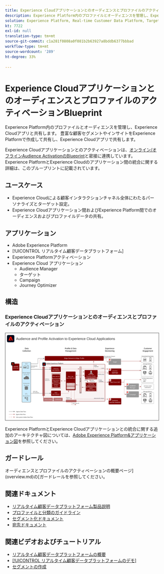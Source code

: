 ```yaml
---
title: Experience CloudアプリケーションとのオーディエンスとプロファイルのアクティベーションBlueprint
description: Experience Platform内のプロファイルとオーディエンスを管理し、Experience Cloudアプリと共有します。
solution: Experience Platform, Real-time Customer Data Platform, Target, Audience Manager, Analytics, Experience Cloud Services
kt: 7722
exl-id: null
translation-type: tm+mt
source-git-commit: c1a281f0808a0f081b2b63927a8bddb6377bbbad
workflow-type: tm+mt
source-wordcount: '289'
ht-degree: 33%

---
```


# Experience CloudアプリケーションとのオーディエンスとプロファイルのアクティベーションBlueprint

Experience Platform内のプロファイルとオーディエンスを管理し、Experience Cloudアプリと共有します。 豊富な顧客セグメントやインサイトをExperience Platformで作成して共有し、Experience Cloudアプリで共有します。

Experience Cloudアプリケーションとのアクティベーションは、[オンライン/オフラインAudience ActivationのBlueprint](online-offline.md)と密接に連携しています。 Experience PlatformとExperience Cloudのアプリケーション間の統合に関する詳細は、このブループリントに記載されています。

## ユースケース

* Experience Cloudによる顧客インタラクションチャネル全体にわたるパーソナライズとターゲット設定。
* Experience Cloudアプリケーション間およびExperience Platform間でのオーディエンスおよびプロファイルデータの共有。

## アプリケーション

* Adobe Experience Platform
* [!UICONTROL リアルタイム顧客データプラットフォーム]
* Experience Platformアクティベーション
* Experience Cloud アプリケーション
   * Audience Manager
   * ターゲット
   * Campaign
   * Journey Optimizer

## 構造

### Experience Cloudアプリケーションとのオーディエンスとプロファイルのアクティベーション

<img src="assets/activation+apps.svg" alt="Experience Cloudアプリケーションを使用したオーディエンスおよびプロファイルアクティベーションのリファレンスアーキテクチャ" style="border:1px solid #4a4a4a" />

Experience PlatformとExperience Cloudアプリケーションとの統合に関する追加のアーキテクチャ図については、[Adobe Experience Platform&amp;アプリケーション図](https://experienceleague.adobe.com/docs/blueprints-learn/architecture/architecture-overview/platform-applications.html)を参照してください。

## ガードレール

オーディエンスとプロファイルのアクティベーションの概要ページ](overview.md)の[ガードレールを参照してください。

## 関連ドキュメント

* [リアルタイム顧客データプラットフォーム製品説明](https://helpx.adobe.com/jp/legal/product-descriptions/real-time-customer-data-platform.html)
* [プロファイルと分類のガイドライン](https://experienceleague.adobe.com/docs/experience-platform/profile/guardrails.html?lang=ja)
* [セグメント化ドキュメント](https://experienceleague.adobe.com/docs/experience-platform/segmentation/api/streaming-segmentation.html?lang=ja)
* [宛先ドキュメント](https://experienceleague.adobe.com/docs/experience-platform/destinations/catalog/overview.html?lang=ja)

## 関連ビデオおよびチュートリアル

* [リアルタイム顧客データプラットフォームの概要](https://experienceleague.adobe.com/docs/platform-learn/tutorials/application-services/rtcdp/understanding-the-real-time-customer-data-platform.html?lang=ja)
* [[!UICONTROL リアルタイム顧客データプラットフォームのデモ]](https://experienceleague.adobe.com/docs/platform-learn/tutorials/application-services/rtcdp/demo.html?lang=ja)
* [セグメントの作成](https://experienceleague.adobe.com/docs/platform-learn/tutorials/segments/create-segments.html?lang=ja)
